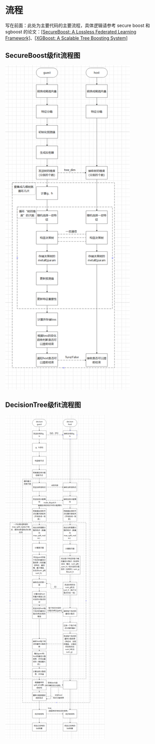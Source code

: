 # 流程

写在前面：此处为主要代码的主要流程，具体逻辑请参考 secure boost 和 sgboost 的论文：[[SecureBoost: A Lossless Federated Learning Framework]](https://arxiv.org/abs/1901.08755)、[[XGBoost: A Scalable Tree Boosting System]](https://arxiv.org/abs/1603.02754)

## SecureBoost级fit流程图
![avatar](https://github.com/BuptMurloc/hetero-secure-boost-origin/blob/main/img/SecureBoost级fit流程图.png)

## DecisionTree级fit流程图
![avatar](https://github.com/BuptMurloc/hetero-secure-boost-origin/blob/main/img/DecisionTree级fit流程图.png)

